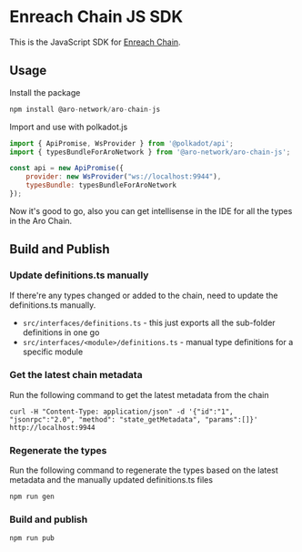 # Enreach Chain JS SDK

This is the JavaScript SDK for [Enreach Chain](https://github.com/EnreachNetwork/enreach-chain.git).

## Usage

Install the package
```javascript
npm install @aro-network/aro-chain-js
```

Import and use with polkadot.js
```javascript
import { ApiPromise, WsProvider } from '@polkadot/api';
import { typesBundleForAroNetwork } from '@aro-network/aro-chain-js';

const api = new ApiPromise({
    provider: new WsProvider("ws://localhost:9944"),
    typesBundle: typesBundleForAroNetwork
});
```

Now it's good to go, also you can get intellisense in the IDE for all the types in the Aro Chain.

## Build and Publish

### Update definitions.ts manually

If there're any types changed or added to the chain, need to update the definitions.ts manually.

- `src/interfaces/definitions.ts` - this just exports all the sub-folder definitions in one go
- `src/interfaces/<module>/definitions.ts` - manual type definitions for a specific module

### Get the latest chain metadata

Run the following command to get the latest metadata from the chain
```shell
curl -H "Content-Type: application/json" -d '{"id":"1", "jsonrpc":"2.0", "method": "state_getMetadata", "params":[]}' http://localhost:9944
```

### Regenerate the types

Run the following command to regenerate the types based on the latest metadata and the manually updated definitions.ts files
```shell
npm run gen
```

### Build and publish
```shell
npm run pub
```
